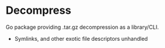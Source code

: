 # Decompress

Go package providing .tar.gz decompression as a library/CLI.

* Symlinks, and other exotic file descriptors unhandled